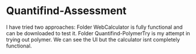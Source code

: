 # Quantifind-Assessment
I have tried two approaches:
Folder WebCalculator is fully functional and can be downloaded to test it.
Folder Quantifind-PolymerTry is my attempt in trying out polymer. We can see the UI but the calculator isnt completely functional.
